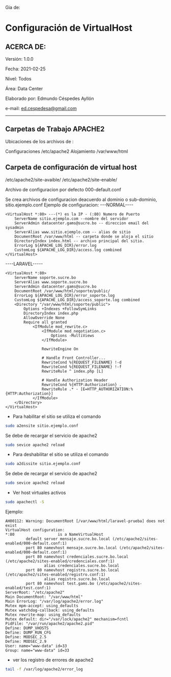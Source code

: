 Gia de:

# Configuración de VirtualHost

## ACERCA DE:

Versión: 1.0.0

Fecha: 2021-02-25

Nivel: Todos

Área: Data Center

Elaborado por: Edmundo Céspedes Ayllón

e-mail: [ed.cespedesa@gmail.com](ed.cespedesa@gmail.com)

---

## Carpetas de Trabajo APACHE2

Ubicaciones de los archivos de :

Configuraciones
/etc/apache2
Alojamiento
/var/www/html

## Carpeta de configuración de virtual host

/etc/apache2/site-avaible/
/etc/apache2/site-enable/

Archivo de configuracion por defecto
000-default.conf

Se crea archivos de configuracion deacuerdo al dominio o sub-dominio, sitio.ejemplo.conf
Ejemplo de configuracion:
---NORMAL----

```
<VirtualHost *:80> ---(*) es la IP - (:80) Numero de Puerto
    ServerName sitio.ejemplo.com --nombre del servidor
    ServerAdmin datacenter.gams@sucre.bo -- direccion email del sysadmin
    ServerAlias www.sitio.ejemplo.com -- alias de sitio
    DocumentRoot /var/www/html -- carpeta donde se aloja el sitio
    DirectoryIndex index.html -- archivo principal del sitio.
    ErrorLog ${APACHE_LOG_DIR}/error.log
    CustomLog ${APACHE_LOG_DIR}/access.log combined
</VirtualHost>
```

----LARAVEL-----
```code
<VirtualHost *:80>
	ServerName soporte.sucre.bo
	ServerAlias www.soporte.sucre.bo
	ServerAdmin datacenter.gams@sucre.bo
	DocumentRoot /var/www/html/soporte/public/ 
	ErrorLog ${APACHE_LOG_DIR}/error_soporte.log
	CustomLog ${APACHE_LOG_DIR}/access_soporte.log combined
	<Directory "/var/www/html/soporte/public">
		Options +Indexes +FollowSymLinks
		DirectoryIndex index.php
		AllowOverride None
		Require all granted
			<IfModule mod_rewrite.c>
				<IfModule mod_negotiation.c>
					Options -MultiViews
				</IfModule>

				RewriteEngine On
	
				# Handle Front Controller...
				RewriteCond %{REQUEST_FILENAME} !-d
				RewriteCond %{REQUEST_FILENAME} !-f
				RewriteRule ^ index.php [L]
	
				# Handle Authorization Header
				RewriteCond %{HTTP:Authorization} .
				RewriteRule .* - [E=HTTP_AUTHORIZATION:%{HTTP:Authorization}]
			</IfModule>
	</Directory>
</VirtualHost>
```

- Para habilitar el sitio se utiliza el comando
```bash
sudo a2ensite sitio.ejemplo.conf
```

Se debe de recargar el servicio de apache2

```bash
sudo sevice apache2 reload
```

- Para deshabilitar el sitio se utiliza el comando

```bash
sudo a2dissite sitio.ejemplo.conf
```

Se debe de recargar el servicio de apache2

```bash
sudo sevice apache2 reload
```

- Ver host virtuales activos

```bash
sudo apachectl -S
```

Ejemplo:
```output
AH00112: Warning: DocumentRoot [/var/www/html/laravel-prueba] does not exist
VirtualHost configuration:
*:80                   is a NameVirtualHost
         default server mensaje.sucre.bo.local (/etc/apache2/sites-enabled/000-default.conf:1)
         port 80 namevhost mensaje.sucre.bo.local (/etc/apache2/sites-enabled/000-default.conf:1)
         port 80 namevhost credenciales.sucre.bo.local (/etc/apache2/sites-enabled/credenciales.conf:1)
                 alias credenciales.sucre.bo.local
         port 80 namevhost registro.sucre.bo.local (/etc/apache2/sites-enabled/registro.conf:1)
                 alias registro.sucre.bo.local
         port 80 namevhost test.gams.bo (/etc/apache2/sites-enabled/test.conf:1)
ServerRoot: "/etc/apache2"
Main DocumentRoot: "/var/www/html"
Main ErrorLog: "/var/log/apache2/error.log"
Mutex mpm-accept: using_defaults
Mutex watchdog-callback: using_defaults
Mutex rewrite-map: using_defaults
Mutex default: dir="/var/lock/apache2" mechanism=fcntl 
PidFile: "/var/run/apache2/apache2.pid"
Define: DUMP_VHOSTS
Define: DUMP_RUN_CFG
Define: MODSEC_2.5
Define: MODSEC_2.9
User: name="www-data" id=33
Group: name="www-data" id=33
```
- ver los registro de errores de apache2

```bash
tail -f /var/log/apache2/error_log
```

